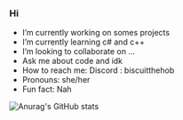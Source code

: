 ### Hi 

- I’m currently working on somes projects
- I’m currently learning c# and c++
- I’m looking to collaborate on ...
- Ask me about code and idk
- How to reach me: Discord : biscuitthehob
- Pronouns: she/her
- Fun fact: Nah

![Anurag's GitHub stats](https://github-readme-stats.vercel.app/api?username=BiscuiTheHobkin&show_icons=true&theme=radical)
